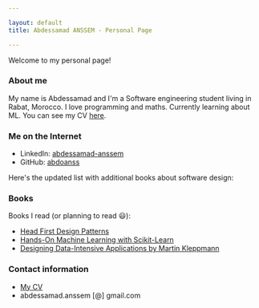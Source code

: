 ```yaml
---

layout: default
title: Abdessamad ANSSEM - Personal Page

---
```


Welcome to my personal page!

### About me

My name is Abdessamad and I'm a Software engineering student living in Rabat, Morocco. I love programming and maths. Currently learning about ML. You can see my CV [here](/cv).

### Me on the Internet

- LinkedIn: [abdessamad-anssem](https://de.linkedin.com/in/abdoanss)
- GitHub: [abdoanss](https://github.com/abdoanss)

Here's the updated list with additional books about software design:

### Books

Books I read (or planning to read 😃):

- [Head First Design Patterns](https://www.oreilly.com/library/view/head-first-design/9781492078005/)
- [Hands-On Machine Learning with Scikit-Learn](https://www.oreilly.com/library/view/hands-on-machine-learning/9781492032632/)
- [Designing Data-Intensive Applications by Martin Kleppmann](https://www.oreilly.com/library/view/designing-data-intensive-applications/9781491903060/)



### Contact information

- [My CV](/cv)
- abdessamad.anssem [@] gmail.com

